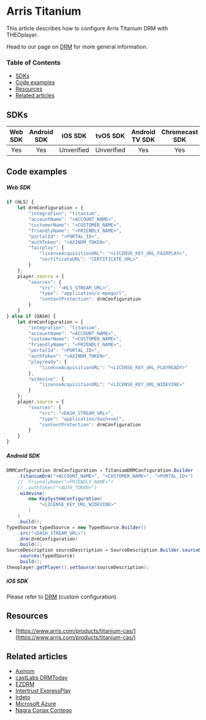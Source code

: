 # Arris Titanium

This article describes how to configure Arris Titanium DRM with THEOplayer.

Head to our page on [DRM](../../how-to-guides/04-drm/00-introduction.md) for more general information.

### Table of Contents
- [SDKs](#sdks)
- [Code examples](#code-examples)
- [Resources](#resources)
- [Related articles](#related-articles)


## SDKs

| Web SDK | Android SDK | iOS SDK | tvOS SDK| Android TV SDK | Chromecast SDK |
| :-----: | :---------: | :-----: | :--: | :------------: | :------------: |
|   Yes   |     Yes     |   Unverified   | Unverified  |      Yes      |      Yes       |


## Code examples

##### Web SDK

```js
if (HLS) {
    let drmConfiguration = {
        "integration": "titanium",
        "accountName": "<ACCOUNT_NAME>",
        "customerName": "<CUSTOMER_NAME>",
        "friendlyName": "<FRIENDLY_NAME>",
        "portalId": "<PORTAL_ID>",
        "authToken": "<AXINOM_TOKEN>",
        "fairplay": {
            "licenseAcquisitionURL": "<LICENSE_KEY_URL_FAIRPLAY>",
            "certificateURL": "CERTIFICATE_URL>"
        }
    };
    player.source = {
        "sources": {
            "src": "<HLS_STREAM_URL>",
            "type": "application/x-mpegurl",
            "contentProtection": drmConfiguration
        }
    }
} else if (DASH) {
    let drmConfiguration = {
        "integration": "titanium",
        "accountName": "<ACCOUNT_NAME>",
        "customerName": "<CUSTOMER_NAME>",
        "friendlyName": "<FRIENDLY_NAME>",
        "portalId": "<PORTAL_ID>",
        "authToken": "<AXINOM_TOKEN>",
        "playready": {
            "licenseAcquisitionURL": "<LICENSE_KEY_URL_PLAYREADY>"
        },
        "widevine": {
            "licenseAcquisitionURL": "<LICENSE_KEY_URL_WIDEVINE>"
        }
    };
    player.source = {
        "sources": {
            "src": "<DASH_STREAM_URL>",
            "type": "application/dash+xml",
            "contentProtection": drmConfiguration
        }
    }
}
```

##### Android SDK

```java
DRMConfiguration drmConfiguration = TitaniumDRMConfiguration.Builder
    .titaniumDrm("<ACCOUNT_NAME>", ">CUSTOMER_NAME>", "<PORTAL_ID>")
    // .friendlyName("<FRIENDLY_NAME>")
    // .authToken("<AUTH_TOKEN>")
    .widevine(
        new KeySystemConfiguration(
            "<LICENSE_KEY_URL_WIDEVINE>"
        )
    )
    .build();
TypedSource typedSource = new TypedSource.Builder()
    .src("<DASH_STREAM_URL>")
    .drm(drmConfiguration)
    .build();
SourceDescription sourceDescription = SourceDescription.Builder.sourceDescription()
    .sources(typedSource)
    .build();
theoplayer.getPlayer().setSource(sourceDescription);
```

##### iOS SDK

Please refer to [DRM](../../how-to-guides/04-drm/00-introduction.md) (custom configuration).

## Resources

- [https://www.arris.com/products/titanium-cas/](https://www.arris.com/products/titanium-cas/)

## Related articles

- [Axinom](02-axinom.md)
- [castLabs DRMToday](02-castlabs-drmtoday/00-introduction.md)
- [EZDRM](04-ezdrm.md)
- [Intertrust ExpressPlay](05-intertrust-expressplay.md)
- [Irdeto](06-irdeto.md)
- [Microsoft Azure](07-microsoft-azure.md)
- [Nagra Conax Contego](08-nagra-conax-contego.md)
